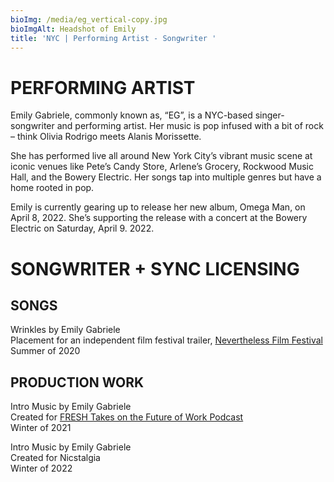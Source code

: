 ```yaml
---
bioImg: /media/eg_vertical-copy.jpg
bioImgAlt: Headshot of Emily
title: 'NYC | Performing Artist - Songwriter '
---
```

# PERFORMING ARTIST

Emily Gabriele, commonly known as, “EG”, is a NYC-based singer-songwriter and performing artist. Her music is pop infused with a bit of rock – think Olivia Rodrigo meets Alanis Morissette.  

She has performed live all around New York City’s vibrant music scene at iconic venues like Pete’s Candy Store, Arlene’s Grocery, Rockwood Music Hall, and the Bowery Electric. Her songs tap into multiple genres but have a home rooted in pop. 

Emily is currently gearing up to release her new album, Omega Man, on April 8, 2022. She’s supporting the release with a concert at the Bowery Electric on Saturday, April 9. 2022. 

# SONGWRITER + SYNC LICENSING

## SONGS

Wrinkles by Emily Gabriele <br>Placement for an independent film festival trailer, <a href="https://vimeo.com/427415383">Nevertheless Film Festival</a></br>Summer of 2020

## PRODUCTION WORK

Intro Music by Emily Gabriele 
<br>Created for <a href="https://open.spotify.com/show/5Z3z4C5rhSXT6rGUIPlLxt?si=4842d11d784746ab">FRESH Takes on the Future of Work Podcast</a></br>Winter of 2021

Intro Music by Emily Gabriele<br>Created for Nicstalgia</br>Winter of 2022
